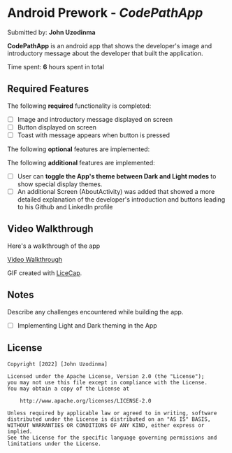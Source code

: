 # Android Prework - *CodePathApp*

Submitted by: **John Uzodinma**

**CodePathApp** is an android app that shows the developer's image and introductory message about the developer that built the application.

Time spent: **6** hours spent in total

## Required Features

The following **required** functionality is completed:

* [ ] Image and introductory message displayed on screen
* [ ] Button displayed on screen
* [ ] Toast with message appears when button is pressed 

The following **optional** features are implemented:

The following **additional** features are implemented:

* [ ] User can **toggle the App's theme between Dark and Light modes** to show special display themes.
* [ ] An additional Screen (AboutActivity) was added that showed a more detailed explanation of the developer's introduction and buttons leading to his Github and LinkedIn profile

## Video Walkthrough

Here's a walkthrough of the app

[Video Walkthrough](https://github.com/princejohnnie/CodePathApp/blob/master/CodePathApp%20Video%20Walkthrough.gif)

GIF created with [LiceCap](http://www.cockos.com/licecap/).

## Notes

Describe any challenges encountered while building the app.

* [ ] Implementing Light and Dark theming in the App

## License

    Copyright [2022] [John Uzodinma]

    Licensed under the Apache License, Version 2.0 (the "License");
    you may not use this file except in compliance with the License.
    You may obtain a copy of the License at

        http://www.apache.org/licenses/LICENSE-2.0

    Unless required by applicable law or agreed to in writing, software
    distributed under the License is distributed on an "AS IS" BASIS,
    WITHOUT WARRANTIES OR CONDITIONS OF ANY KIND, either express or implied.
    See the License for the specific language governing permissions and
    limitations under the License.
